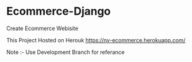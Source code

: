 # Ecommerce-Django
Create Ecommerce Webisite

This Project Hosted on Herouk
https://nv-ecommerce.herokuapp.com/

Note :- Use Development Branch for referance
